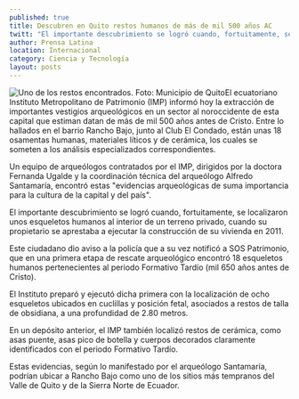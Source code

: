 ```yaml
---
published: true
title: Descubren en Quito restos humanos de más de mil 500 años AC
twitt: "El importante descubrimiento se logró cuando, fortuitamente, se localizaron unos esqueletos humanos al interior de un terreno privado, cuando su propietario se aprestaba a ejecutar la construcción de su vivienda en 2011."
author: Prensa Latina
location: Internacional
category: Ciencia y Tecnología
layout: posts
---
```


![Uno de los restos encontrados. Foto: Municipio de Quito](http://i.imgur.com/QfexoBqm.jpg)El ecuatoriano Instituto Metropolitano de Patrimonio (IMP) informó hoy la extracción de importantes vestigios arqueológicos en un sector al noroccidente de esta capital que estiman datan de más de mil 500 años antes de Cristo.
Entre lo hallados en el barrio Rancho Bajo, junto al Club El Condado, están unas 18 osamentas humanas, materiales líticos y de cerámica, los cuales se someten a los análisis especializados correspondientes.

Un equipo de arqueólogos contratados por el IMP, dirigidos por la doctora Fernanda Ugalde y la coordinación técnica del arqueólogo Alfredo Santamaría, encontró estas "evidencias arqueológicas de suma importancia para la cultura de la capital y del país".

El importante descubrimiento se logró cuando, fortuitamente, se localizaron unos esqueletos humanos al interior de un terreno privado, cuando su propietario se aprestaba a ejecutar la construcción de su vivienda en 2011.

Este ciudadano dio aviso a la policía que a su vez notificó a SOS Patrimonio, que en una primera etapa de rescate arqueológico encontró 18 esqueletos humanos pertenecientes al periodo Formativo Tardío (mil 650 años antes de Cristo).

El Instituto preparó y ejecutó dicha primera con la localización de ocho esqueletos ubicados en cuclillas y posición fetal, asociados a restos de talla de obsidiana, a una profundidad de 2.80 metros.

En un depósito anterior, el IMP también localizó restos de cerámica, como asas puente, asas pico de botella y cuerpos decorados claramente identificados con el periodo Formativo Tardío.

Estas evidencias, según lo manifestado por el arqueólogo Santamaría, podrían ubicar a Rancho Bajo como uno de los sitios más tempranos del Valle de Quito y de la Sierra Norte de Ecuador.
